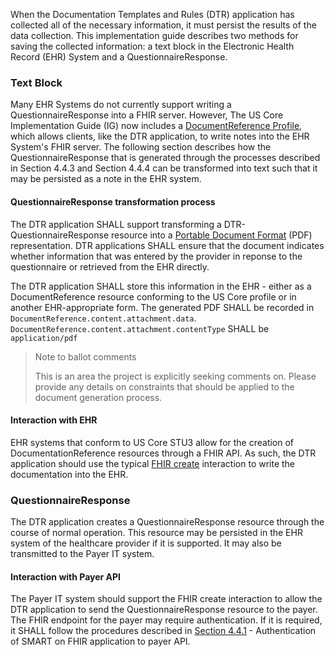 When the Documentation Templates and Rules (DTR) application has collected all of the necessary information, it must persist the results of the data collection. This implementation guide describes two methods for saving the collected information: a text block in the Electronic Health Record (EHR) System and a QuestionnaireResponse.

### Text Block
Many EHR Systems do not currently support writing a QuestionnaireResponse into a FHIR server. However, The US Core Implementation Guide (IG) now includes a [DocumentReference Profile](https://build.fhir.org/ig/HL7/US-Core-R4/StructureDefinition-new-us-core-documentreference.html), which allows clients, like the DTR application, to write notes into the EHR System's FHIR server. The following section describes how the QuestionnaireResponse that is generated through the processes described in Section 4.4.3 and Section 4.4.4 can be transformed into text such that it may be persisted as a note in the EHR system.

#### QuestionnaireResponse transformation process
The DTR application SHALL support transforming a DTR-QuestionnaireResponse resource into a [Portable Document Format](https://www.iso.org/standard/63534.html) (PDF) representation. DTR applications SHALL ensure that the document indicates whether information that was entered by the provider in reponse to the questionnaire or retrieved from the EHR directly.

The DTR application SHALL store this information in the EHR - either as a DocumentReference resource conforming to the US Core profile or in another EHR-appropriate form. The generated PDF SHALL be recorded in `DocumentReference.content.attachment.data`. `DocumentReference.content.attachment.contentType` SHALL be `application/pdf`

> Note to ballot comments
>
> This is an area the project is explicitly seeking comments on. Please provide any
> details on constraints that should be applied to the document generation process.

#### Interaction with EHR
EHR systems that conform to US Core STU3 allow for the creation of DocumentationReference resources through a FHIR API. As such, the DTR application should use the typical [FHIR create](http://hl7.org/fhir/R4/http.html#create) interaction to write the documentation into the EHR.

### QuestionnaireResponse
The DTR application creates a QuestionnaireResponse resource through the course of normal operation. This resource may be persisted in the EHR system of the healthcare provider if it is supported. It may also be transmitted to the Payer IT system.

#### Interaction with Payer API
The Payer IT system should support the FHIR create interaction to allow the DTR application to send the QuestionnaireResponse resource to the payer. The FHIR endpoint for the payer may require authentication. If it is required, it SHALL follow the procedures described in [Section 4.4.1](specification__behaviors__retrieval_of_payer_resources.html#authentication-of-smart-on-fhir-application-to-payer-api) - Authentication of SMART on FHIR application to payer API.
